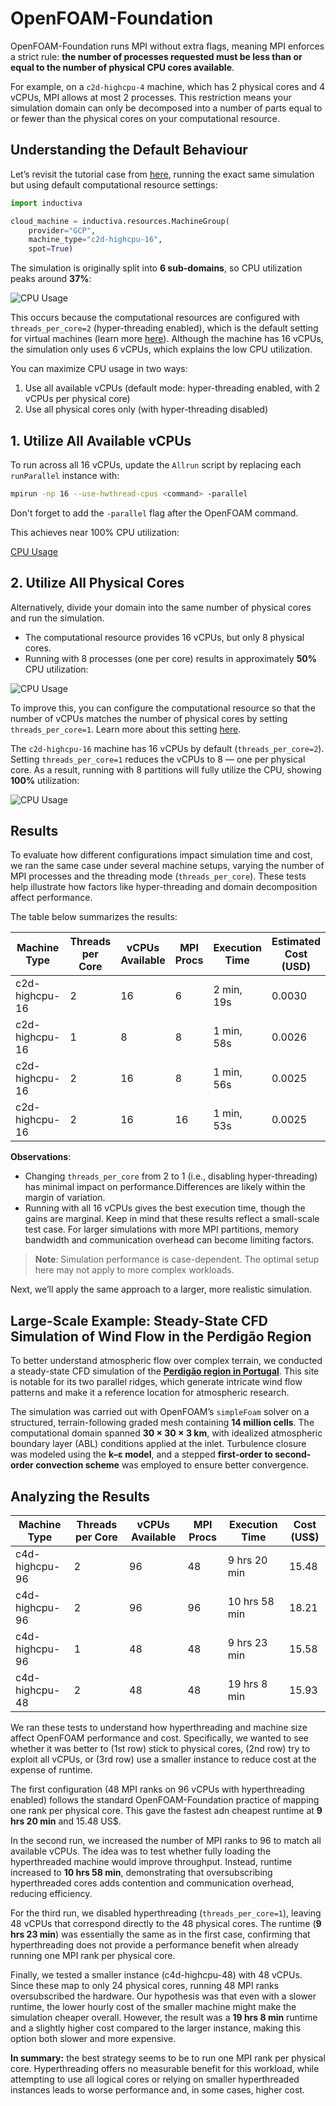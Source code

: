 # OpenFOAM-Foundation
OpenFOAM-Foundation runs MPI without extra flags, meaning MPI enforces a strict rule: **the number of processes requested must be less than or equal to the number of physical CPU cores available**.

For example, on a `c2d-highcpu-4` machine, which has 2 physical cores and 4 vCPUs, MPI allows at most 2 processes. This restriction means your simulation domain can only be decomposed into a number of parts equal to or fewer than the physical cores on your computational resource.

## Understanding the Default Behaviour
Let’s revisit the tutorial case from [here](../quick-start.md), running the exact same simulation but using default computational resource settings:

```python
import inductiva

cloud_machine = inductiva.resources.MachineGroup(
    provider="GCP",
    machine_type="c2d-highcpu-16",
    spot=True)
```

The simulation is originally split into **6 sub-domains**, so CPU utilization peaks around **37%**:

![CPU Usage](../_static/foundation_6_vcpus.png)

This occurs because the computational resources are configured with `threads_per_core=2` (hyper-threading enabled), which is the default setting for virtual machines (learn more [here](https://inductiva.ai/guides/how-it-works/machines/hyperthreading)). Although the machine has 16 vCPUs, the simulation only uses 6 vCPUs, which explains the low CPU utilization.

You can maximize CPU usage in two ways:
1. Use all available vCPUs (default mode: hyper-threading enabled, with 2 vCPUs per physical core)
2. Use all physical cores only (with hyper-threading disabled)

## 1. Utilize All Available vCPUs
To run across all 16 vCPUs, update the `Allrun` script by replacing each `runParallel` instance with:

```bash
mpirun -np 16 --use-hwthread-cpus <command> -parallel
```

Don't forget to add the `-parallel` flag after the OpenFOAM command.

This achieves near 100% CPU utilization:

[CPU Usage](../_static/foundation_16_vcpus.png)

## 2. Utilize All Physical Cores
Alternatively, divide your domain into the same number of physical cores and run the simulation.
- The computational resource provides 16 vCPUs, but only 8 physical cores.
- Running with 8 processes (one per core) results in approximately **50%** CPU utilization:

![CPU Usage](../_static/quick-start/system_metrics_50_2tpc.png)

To improve this, you can configure the computational resource so that the number of vCPUs matches the number of physical cores by setting `threads_per_core=1`. Learn more about this setting [here](https://inductiva.ai/guides/how-it-works/machines/hyperthreading). 

The `c2d-highcpu-16` machine has 16 vCPUs by default (`threads_per_core=2`). Setting `threads_per_core=1` reduces the vCPUs to 8 — one per physical core. As a result, running with 8 partitions will fully utilize the CPU, showing **100%** utilization:

![CPU Usage](../_static/quick-start/system_metrics_100.png)

## Results
To evaluate how different configurations impact simulation time and cost, we ran the same case under several machine setups, varying the number of MPI processes and the threading mode (`threads_per_core`). These tests help illustrate how factors like hyper-threading and domain decomposition affect performance.

The table below summarizes the results:

| Machine Type   | Threads per Core | vCPUs Available| MPI Procs |Execution Time | Estimated Cost (USD) |
| -------------- | ---------------- | ---------------|---------- |-------------- | ---------- |
| c2d-highcpu-16 | 2                | 16             |  6        | 2 min, 19s    | 0.0030     |
| c2d-highcpu-16 | 1                | 8              |  8        | 1 min, 58s    | 0.0026     |
| c2d-highcpu-16 | 2                | 16             |  8        | 1 min, 56s    | 0.0025     |
| c2d-highcpu-16 | 2                | 16             |  16       | 1 min, 53s    | 0.0025     |

**Observations**:
- Changing `threads_per_core` from 2 to 1 (i.e., disabling hyper-threading) has minimal impact on performance.Differences are likely within the margin of variation.
- Running with all 16 vCPUs gives the best execution time, though the gains are marginal. Keep in mind that these results reflect a small-scale test case. For larger simulations with more MPI partitions, memory bandwidth and communication overhead can become limiting factors.

> **Note**: Simulation performance is case-dependent. The optimal setup here may not apply to more complex workloads.

Next, we’ll apply the same approach to a larger, more realistic simulation.

## Large-Scale Example: Steady-State CFD Simulation of Wind Flow in the Perdigão Region
To better understand atmospheric flow over complex terrain, we conducted a
steady-state CFD simulation of the [**Perdigão region in Portugal**](https://journals.ametsoc.org/view/journals/bams/100/5/bams-d-17-0227.1.xml). This site
is notable for its two parallel ridges, which generate intricate wind flow
patterns and make it a reference location for atmospheric research.

The simulation was carried out with OpenFOAM’s `simpleFoam` solver on a
structured, terrain-following graded mesh containing **14 million cells**. The
computational domain spanned **30 × 30 × 3 km**, with idealized atmospheric
boundary layer (ABL) conditions applied at the inlet. Turbulence closure was
modeled using the **k–ε model**, and a stepped
**first-order to second-order convection scheme** was employed to ensure better
convergence.

## Analyzing the Results

| Machine Type   | Threads per Core | vCPUs Available | MPI Procs | Execution Time | Cost (US$) |
| -------------- | ---------------- | --------------- | --------- | -------------- | ---------- |
| c4d-highcpu-96 | 2                | 96              | 48        | 9 hrs 20 min   | 15.48      |
| c4d-highcpu-96 | 2                | 96              | 96        | 10 hrs 58 min  | 18.21      |
| c4d-highcpu-96 | 1                | 48              | 48        | 9 hrs 23 min   | 15.58      |
| c4d-highcpu-48 | 2                | 48              | 48        | 19 hrs 8 min   | 15.93      |

We ran these tests to understand how hyperthreading and machine size affect OpenFOAM performance and cost. Specifically, we wanted to see whether it was better to (1st row) stick to physical cores, (2nd row) try to exploit all vCPUs, or (3rd row) use a smaller instance to reduce cost at the expense of runtime.

The first configuration (48 MPI ranks on 96 vCPUs with hyperthreading enabled) follows the standard OpenFOAM-Foundation practice of mapping one rank per physical core. This gave the fastest adn cheapest runtime at **9 hrs 20 min** and 15.48 US$.

In the second run, we increased the number of MPI ranks to 96 to match all available vCPUs. The idea was to test whether fully loading the hyperthreaded machine would improve throughput. Instead, runtime increased to **10 hrs 58 min**, demonstrating that oversubscribing hyperthreaded cores adds contention and communication overhead, reducing efficiency.

For the third run, we disabled hyperthreading (`threads_per_core=1`), leaving 48 vCPUs that correspond directly to the 48 physical cores. The runtime (**9 hrs 23 min**) was essentially the same as in the first case, confirming that hyperthreading does not provide a performance benefit when already running one MPI rank per physical core.

Finally, we tested a smaller instance (c4d-highcpu-48) with 48 vCPUs. Since these map to only 24 physical cores, running 48 MPI ranks oversubscribed the hardware. Our hypothesis was that even with a slower runtime, the lower hourly cost of the smaller machine might make the simulation cheaper overall. However, the result was a **19 hrs 8 min** runtime and a slightly higher cost compared to the larger instance, making this option both slower and more expensive.

**In summary:** the best strategy seems to be to run one MPI rank per physical core. Hyperthreading offers no measurable benefit for this workload, while attempting to use all logical cores or relying on smaller hyperthreaded instances leads to worse performance and, in some cases, higher cost.
